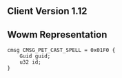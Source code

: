 ## Client Version 1.12

## Wowm Representation
```rust,ignore
cmsg CMSG_PET_CAST_SPELL = 0x01F0 {
    Guid guid;    
    u32 id;    
}

```
